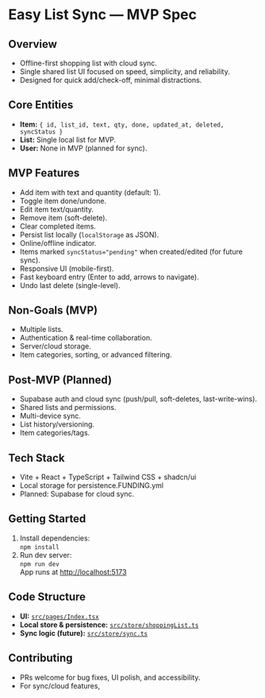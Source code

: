 # Easy List Sync — MVP Spec

## Overview
- Offline-first shopping list with cloud sync.
- Single shared list UI focused on speed, simplicity, and reliability.
- Designed for quick add/check-off, minimal distractions.

## Core Entities
- **Item:** `{ id, list_id, text, qty, done, updated_at, deleted, syncStatus }`
- **List:** Single local list for MVP.
- **User:** None in MVP (planned for sync).

## MVP Features
- Add item with text and quantity (default: 1).
- Toggle item done/undone.
- Edit item text/quantity.
- Remove item (soft-delete).
- Clear completed items.
- Persist list locally (`localStorage` as JSON).
- Online/offline indicator.
- Items marked `syncStatus="pending"` when created/edited (for future sync).
- Responsive UI (mobile-first).
- Fast keyboard entry (Enter to add, arrows to navigate).
- Undo last delete (single-level).

## Non-Goals (MVP)
- Multiple lists.
- Authentication & real-time collaboration.
- Server/cloud storage.
- Item categories, sorting, or advanced filtering.

## Post-MVP (Planned)
- Supabase auth and cloud sync (push/pull, soft-deletes, last-write-wins).
- Shared lists and permissions.
- Multi-device sync.
- List history/versioning.
- Item categories/tags.

## Tech Stack
- Vite + React + TypeScript + Tailwind CSS + shadcn/ui
- Local storage for persistence.FUNDING.yml
- Planned: Supabase for cloud sync.

## Getting Started
1. Install dependencies:  
   `npm install`
2. Run dev server:  
   `npm run dev`  
   App runs at [http://localhost:5173](http://localhost:5173)

## Code Structure
- **UI:** [`src/pages/Index.tsx`](src/pages/Index.tsx)
- **Local store & persistence:** [`src/store/shoppingList.ts`](src/store/shoppingList.ts)
- **Sync logic (future):** [`src/store/sync.ts`](src/store/sync.ts)

## Contributing
- PRs welcome for bug fixes, UI polish, and accessibility.
- For sync/cloud features,
